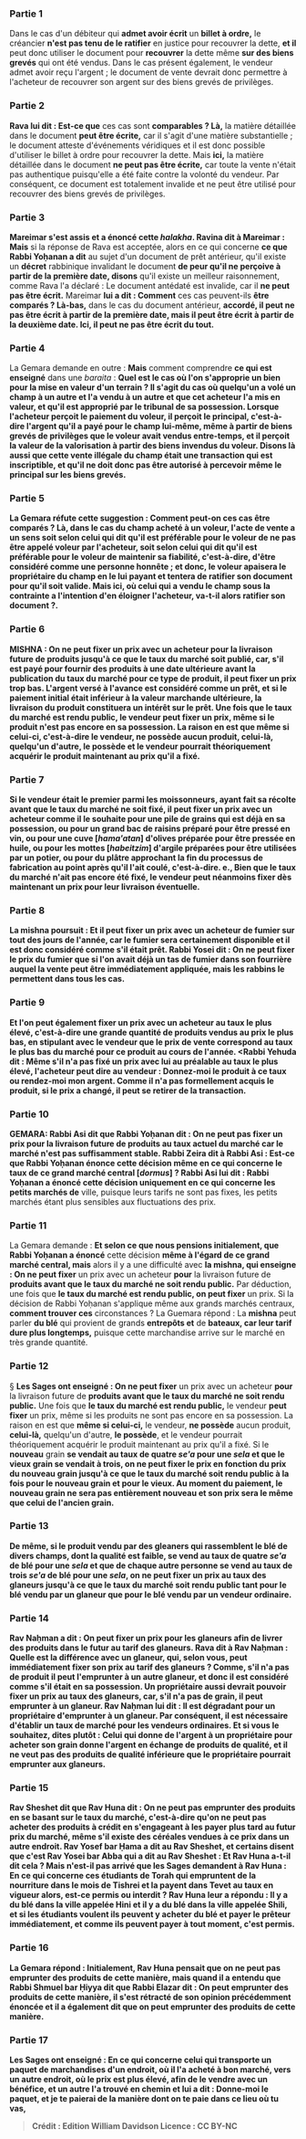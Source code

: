 
### Partie 1
Dans le cas d'un débiteur qui <b>admet avoir écrit</b> un <b>billet à ordre,</b> le créancier <b>n'est pas tenu de le ratifier</b> en justice pour recouvrer la dette, <b>et il</b> peut donc utiliser le document pour <b>recouvrer</b> la dette même <b>sur des biens grevés</b> qui ont été vendus. Dans le cas présent également, le vendeur admet avoir reçu l'argent ; le document de vente devrait donc permettre à l'acheteur de recouvrer son argent sur des biens grevés de privilèges.

### Partie 2
<b>Rava lui dit : Est-ce que</b> ces cas sont <b>comparables ? Là,</b> la matière détaillée dans le document <b>peut être écrite,</b> car il s'agit d'une matière substantielle ; le document atteste d'événements véridiques et il est donc possible d'utiliser le billet à ordre pour recouvrer la dette. Mais <b>ici,</b> la matière détaillée dans le document <b>ne peut pas être écrite,</b> car toute la vente n'était pas authentique puisqu'elle a été faite contre la volonté du vendeur. Par conséquent, ce document est totalement invalide et ne peut être utilisé pour recouvrer des biens grevés de privilèges.

### Partie 3
<b>Mareimar s'est assis et a énoncé cette <i>halakha</i>. Ravina dit à Mareimar : Mais</b> si la réponse de Rava est acceptée, alors en ce qui concerne <b>ce que Rabbi Yoḥanan a dit</b> au sujet d'un document de prêt antérieur, qu'il existe un <b>décret</b> rabbinique invalidant le document <b>de peur qu'il ne perçoive à partir de la première date, disons</b> qu'il existe un meilleur raisonnement, comme Rava l'a déclaré : Le document antédaté est invalide, car il <b>ne peut pas être écrit.</b> Mareimar <b>lui a dit : Comment</b> ces cas peuvent-ils <b>être comparés ? Là-bas,</b> dans le cas du document antérieur, <b>accordé, il peut ne pas être écrit à partir de la première date, mais il peut être écrit à partir de la deuxième date. Ici, il peut ne pas être écrit du tout.</b>

### Partie 4
La Gemara demande en outre : <b>Mais</b> comment comprendre <b>ce qui est enseigné</b> dans une <i>baraita</i> : <b>Quel est le cas où l'on s'approprie un bien <b>pour</b> la <b>mise en valeur d'un terrain ?</b> Il s'agit du cas où <b>quelqu'un a volé un champ à un autre et l'a vendu à un autre</b> et que cet acheteur l'a <b>mis en valeur, et qu'il est approprié</b> par le tribunal <b>de sa possession. Lorsque</b> l'acheteur <b>perçoit</b> le paiement du voleur, <b>il perçoit le principal,</b> c'est-à-dire l'argent qu'il a payé pour le champ lui-même, même <b>à partir de biens grevés de privilèges</b> que le voleur avait vendus entre-temps, <b>et il perçoit</b> la valeur de la <b>valorisation à partir des <b>biens invendus</b> du voleur. Disons</b> là aussi que cette vente illégale du champ était une transaction qui est <b>inscriptible,</b> et qu'il ne doit donc pas être autorisé à percevoir même le principal sur les biens grevés.

### Partie 5
La Gemara réfute cette suggestion : <b>Comment peut-on</b> ces cas <b>être comparés ? Là,</b> dans le cas du champ acheté à un voleur, l'acte de vente a un sens <b>soit selon celui qui dit qu'il est préférable pour</b> le voleur <b>de ne pas être appelé voleur</b> par l'acheteur, <b>soit selon celui qui dit qu'il est préférable pour</b> le voleur <b>de maintenir sa fiabilité,</b> c'est-à-dire, d'être considéré comme une personne honnête ; et donc, le voleur <b>apaisera le propriétaire du champ</b> en le lui payant <b>et</b> tentera de <b>ratifier son document</b> pour qu'il soit valide. Mais <b>ici,</b> où celui qui a vendu le champ sous la contrainte <b>a l'intention d'en éloigner</b> l'acheteur, va-t-il alors <b>ratifier son document ?</b>.

### Partie 6
<strong>MISHNA :</strong> <b>On ne peut fixer</b> un prix avec un acheteur <b>pour</b> la livraison future de <b>produits jusqu'à ce que le</b> <b>taux du marché soit publié,</b> car, s'il est payé pour fournir des produits à une date ultérieure avant la publication du taux du marché pour ce type de produit, il peut fixer un prix trop bas. L'argent versé à l'avance est considéré comme un prêt, et si le paiement initial était inférieur à la valeur marchande ultérieure, la livraison du produit constituera un intérêt sur le prêt. Une fois que <b>le</b> <b>taux du marché est rendu public,</b> le vendeur <b>peut fixer</b> un prix, même si le produit n'est pas encore en sa possession. La raison en est que <b>même si celui-ci,</b> c'est-à-dire le vendeur, <b>ne possède</b> aucun produit, <b>celui-là,</b> quelqu'un d'autre, <b>le possède</b> et le vendeur pourrait théoriquement acquérir le produit maintenant au prix qu'il a fixé.

### Partie 7
Si le vendeur <b>était le premier parmi les moissonneurs,</b> ayant fait sa récolte avant que le taux du marché ne soit fixé, il <b>peut fixer</b> un prix <b>avec</b> un acheteur comme il le souhaite <b>pour une pile</b> de grains qui est déjà en sa possession, <b>ou pour</b> un grand <b>bac de raisins</b> préparé pour être pressé en vin, <b>ou pour une cuve [<i>hama'atan</i>] d'olives</b> préparée pour être pressée en huile, <b>ou pour les mottes [<i>habeitzim</i>]</b> d'argile préparées pour être utilisées <b>par un potier, ou pour du plâtre</b> approchant la fin du processus de fabrication au point <b>après qu'il l'ait coulé,</b> c'est-à-dire. e., Bien que le taux du marché n'ait pas encore été fixé, le vendeur peut néanmoins fixer dès maintenant un prix pour leur livraison éventuelle.

### Partie 8
La mishna poursuit : <b>Et il peut fixer</b> un prix <b>avec</b> un acheteur <b>de fumier</b> sur <b>tout</b> des <b>jours de l'année,</b> car le fumier sera certainement disponible et il est donc considéré comme s'il était prêt. <b>Rabbi Yosei dit : On ne peut fixer</b> le prix <b>du fumier que si l'on</b> avait déjà <b>un tas <b>de fumier dans</b> son <b>fourrière</b> auquel la vente peut être immédiatement appliquée, <b>mais les rabbins le permettent</b> dans tous les cas.

### Partie 9
<b>Et l'on peut</b> également <b>fixer</b> un prix <b>avec</b> un acheteur <b>au taux le plus élevé,</b> c'est-à-dire une grande quantité de produits vendus au prix le plus bas, en stipulant avec le vendeur que le prix de vente correspond au taux le plus bas du marché pour ce produit au cours de l'année. <Rabbi Yehuda dit : Même s'il n'a pas fixé</b> un prix <b>avec lui</b> au préalable <b>au taux le plus élevé,</b> l'acheteur <b>peut dire</b> au vendeur : <b>Donnez-moi</b> le produit <b>à ce</b> taux <b>ou rendez-moi</b> <b>mon argent.</b> Comme il n'a pas formellement acquis le produit, si le prix a changé, il peut se retirer de la transaction.

### Partie 10
<strong>GEMARA:</strong> <b>Rabbi Asi dit</b> que <b>Rabbi Yoḥanan dit : On ne peut pas fixer</b> un prix pour la livraison future de produits <b>au taux</b> actuel du <b>marché</b> car le marché n'est pas suffisamment stable. <b>Rabbi Zeira dit à Rabbi Asi :</b> Est-ce que <b>Rabbi Yoḥanan énonce</b> cette décision <b>même en ce qui concerne</b> le taux de <b>ce</b> grand <b>marché central [<i>dormus</i>] ?</b> Rabbi Asi lui <b>dit : Rabbi Yoḥanan a énoncé</b> cette décision <b>uniquement en ce qui concerne les</b> petits marchés de</b> ville, puisque leurs tarifs ne sont pas fixes,</b> les petits marchés étant plus sensibles aux fluctuations des prix.

### Partie 11
La Gemara demande : <b>Et selon ce que nous pensions initialement, que Rabbi Yoḥanan a énoncé</b> cette décision <b>même à l'égard de ce grand</b> <b>marché central, mais</b> alors il y a une difficulté avec <b>la mishna, qui enseigne : On ne peut fixer</b> un prix avec un acheteur <b>pour</b> la livraison future de <b>produits avant que le <b>taux du marché</b> ne soit rendu public.</b> Par déduction, une fois que <b>le <b>taux du marché</b> est rendu public, on peut fixer</b> un prix. Si la décision de Rabbi Yoḥanan s'applique même aux grands marchés centraux, <b>comment trouver ces</b> circonstances ? La Guemara répond : La <b>mishna</b> peut parler <b>du blé</b> qui provient de grands <b>entrepôts et</b> de <b>bateaux, car leur tarif dure plus longtemps,</b> puisque cette marchandise arrive sur le marché en très grande quantité.

### Partie 12
§ <b>Les Sages ont enseigné : On ne peut fixer</b> un prix avec un acheteur <b>pour</b> la livraison future de <b>produits avant que le <b>taux du marché</b> ne soit rendu public.</b> Une fois que <b>le <b>taux</b> du marché est rendu public,</b> le vendeur <b>peut fixer</b> un prix, même si les produits ne sont pas encore en sa possession. La raison en est que <b>même si celui-ci,</b> le vendeur, <b>ne possède</b> aucun produit, <b>celui-là,</b> quelqu'un d'autre, <b>le possède</b>, et le vendeur pourrait théoriquement acquérir le produit maintenant au prix qu'il a fixé. Si le <b>nouveau</b> grain <b>se vendait <b>au</b> taux de <b>quatre</b> <i>se'a</i> pour une <i>sela</i> <b>et que le vieux</b> grain se vendait <b>à trois, on ne peut fixer</b> le prix en fonction du prix du nouveau grain <b>jusqu'à ce que le</b> <b>taux du marché soit rendu public</b> à la fois <b>pour le nouveau grain et pour le vieux</b>. Au moment du paiement, le nouveau grain ne sera pas entièrement nouveau et son prix sera le même que celui de l'ancien grain.

### Partie 13
De même, <b>si le</b> produit vendu par des <b>gleaners</b> qui rassemblent le blé de divers champs, dont la qualité est faible, se vend <b>au</b> taux de <b>quatre</b> <i>se'a</i> de blé pour une <i>sela</i> <b>et</b> que <b>de chaque</b> autre <b>personne</b> se vend <b>au</b> taux de <b>trois</b> <i>se'a</i> de blé pour une <i>sela</i>, on <b>ne peut fixer</b> un prix au taux des glaneurs <b>jusqu'à ce que le</b> <b>taux du marché soit rendu public</b> tant <b>pour</b> le blé vendu par <b>un glaneur que pour</b> le blé vendu par un <b>vendeur ordinaire. </b>

### Partie 14
<b>Rav Naḥman a dit : On peut fixer</b> un prix <b>pour les glaneurs</b> afin de livrer des produits dans le futur <b>au tarif des glaneurs. Rava dit à Rav Naḥman : Quelle est la différence</b> avec <b>un glaneur,</b> qui, selon vous, peut immédiatement fixer son prix au tarif des glaneurs ? <b>Comme, s'il n'a pas</b> de produit <b>il peut l'emprunter à un autre glaneur,</b> et donc il est considéré comme s'il était en sa possession. <b>Un propriétaire aussi</b> devrait pouvoir fixer un prix au taux des glaneurs, car, s'il n'a pas de grain, il peut <b>emprunter à un glaneur.</b> Rav Naḥman lui <b>dit :</b> Il est <b>dégradant</b> pour <b>un propriétaire d'emprunter à un glaneur.</b> Par conséquent, il est nécessaire d'établir un taux de marché pour les vendeurs ordinaires. Et <b>si vous le souhaitez, dites</b> plutôt : <b>Celui qui donne de l'argent à un propriétaire</b> pour acheter son grain <b>donne</b> l'argent en échange <b>de produits de qualité,</b> et il ne veut pas des produits de qualité inférieure que le propriétaire pourrait emprunter aux glaneurs.

### Partie 15
<b>Rav Sheshet dit</b> que <b>Rav Huna dit : On ne peut pas emprunter</b> des produits en se basant <b>sur le taux du marché,</b> c'est-à-dire qu'on ne peut pas acheter des produits à crédit en s'engageant à les payer plus tard au futur prix du marché, même s'il existe des céréales vendues à ce prix dans un autre endroit. <b>Rav Yosef bar Ḥama a dit au Rav Sheshet, et certains disent que</b> c'est <b>Rav Yosei bar Abba</b> qui a dit <b>au Rav Sheshet : Et Rav Huna a-t-il dit cela ? Mais</b> n'est-il pas arrivé que les Sages <b>demandent à Rav Huna :</b> En ce qui concerne <b>ces étudiants</b> de Torah <b>qui empruntent</b> de la nourriture <b>dans</b> le mois de <b>Tishrei et la payent</b> <b>dans Tevet</b> au taux en vigueur alors, est-ce <b>permis ou interdit ?</b> Rav Huna <b>leur a répondu : Il y a du blé dans</b> la ville appelée <b>Hini et il y a du blé dans</b> la ville appelée <b>Shili, et si</b> les étudiants <b>voulent</b> <b>ils peuvent y acheter</b> du blé <b>et payer</b> le prêteur immédiatement, et comme ils peuvent payer à tout moment, c'est permis.

### Partie 16
La Gemara répond : <b>Initialement, Rav Huna pensait</b> que <b>on ne peut pas emprunter</b> des produits de cette manière, <b>mais quand il a entendu que Rabbi Shmuel bar Ḥiyya dit</b> que <b>Rabbi Elazar dit : On peut emprunter</b> des produits de cette manière, il s'est rétracté de son opinion précédemment énoncée et <b>il a également dit</b> que <b>on peut emprunter</b> des produits de cette manière.

### Partie 17
<b>Les Sages ont enseigné :</b> En ce qui concerne <b>celui qui transporte un paquet</b> de marchandises <b>d'un endroit,</b> où il l'a acheté à bon marché, <b>vers un autre endroit,</b> où le prix est plus élevé, afin de le vendre avec un bénéfice, et <b>un autre l'a trouvé</b> en chemin <b>et lui a dit : Donne-moi</b> le paquet, <b>et je te paierai de la manière dont on te paie dans ce lieu</b> où tu vas,

>Crédit : Edition William Davidson
>Licence : CC BY-NC